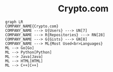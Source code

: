 <h1 align="center">Crypto.com</h1>

```mermaid
graph LR
COMPANY_NAME{Crypto.com}
COMPANY_NAME ---> U{Users} ---> UN[7]
COMPANY_NAME ---> R{Repositories} ---> RN[28]
COMPANY_NAME ---> G{Gists} ---> GN[8]
COMPANY_NAME ---> ML{Most Used<br>Languages}
ML --> Go[Go]
ML --> Python[Python]
ML --> Java[Java]
ML --> HTML[HTML]
ML --> C++[C++]
```
